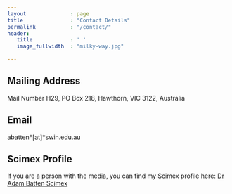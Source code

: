 ```yaml
---
layout              : page
title               : "Contact Details"
permalink           : "/contact/"
header:
   title            : ' '
   image_fullwidth  : "milky-way.jpg"

---
```


## Mailing Address
Mail Number H29, PO Box 218, Hawthorn, VIC 3122, Australia 

## Email
abatten*[at]*swin.edu.au

## Scimex Profile
If you are a person with the media, you can find my Scimex profile here:
[Dr Adam Batten Scimex](https://www.scimex.org/experts?name=adam-batten&a=861125)
